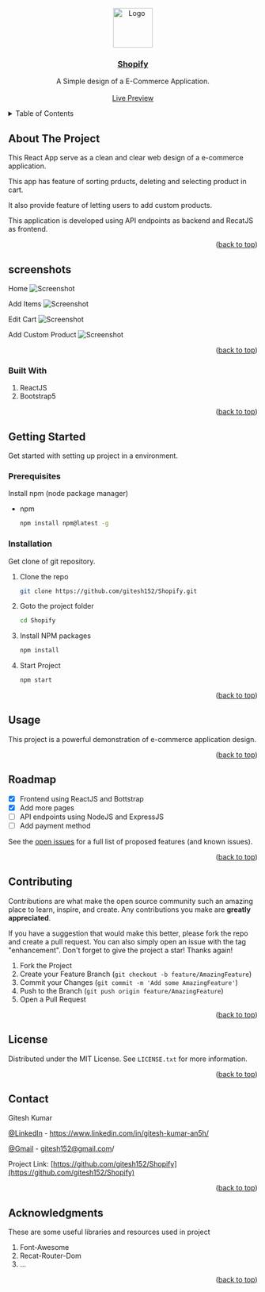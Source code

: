 <a name="readme-top"></a>

<div align="center" >
  <a href="https://github.com/gitesh152/Shopify">
    <img src="https://res.cloudinary.com/dm34wmjlm/image/upload/v1691362847/Shopify/shopify-bag_nkcolk.avif" alt="Logo" width="80" height="80">
    <h3 align="center">Shopify</h3>
  </a>

  <p align="center">
    A Simple design of a E-Commerce Application.
    <br />
    <br />
    <a target="_blank" href="shopify-gitesh152.netlify.app" >Live Preview</a>
  </p>
</div>

<!-- TABLE OF CONTENTS -->

<details>
  <summary>Table of Contents</summary>
  <ol>
    <li>
      <a href="#about-the-project">About The Project</a>
      <a href="#screenshots">Screenshots</a>
      <ul>
        <li><a href="#built-with">Built With</a></li>
      </ul>
    </li>
    <li>
      <a href="#getting-started">Getting Started</a>
      <ul>
        <li><a href="#prerequisites">Prerequisites</a></li>
        <li><a href="#installation">Installation</a></li>
      </ul>
    </li>
    <li><a href="#usage">Usage</a></li>
    <li><a href="#roadmap">Roadmap</a></li>
    <li><a href="#contributing">Contributing</a></li>
    <li><a href="#license">License</a></li>
    <li><a href="#contact">Contact</a></li>
    <li><a href="#acknowledgments">Acknowledgments</a></li>
  </ol>
</details>

<!-- ABOUT THE PROJECT -->

## About The Project

This React App serve as a clean and clear web design of a e-commerce application.

This app has feature of sorting prducts, deleting and selecting product in cart.

It also provide feature of letting users to add custom products.

This application is developed using API endpoints as backend and RecatJS as frontend.

<p align="right">(<a href="#readme-top">back to top</a>)</p>

## screenshots

Home
![Screenshot](https://res.cloudinary.com/dm34wmjlm/image/upload/v1691363698/Shopify/SS/shopify-home_bx54f7.png)

Add Items
![Screenshot](https://res.cloudinary.com/dm34wmjlm/image/upload/v1691363694/Shopify/SS/shopify-addItem_zre7bi.png)

Edit Cart
![Screenshot](https://res.cloudinary.com/dm34wmjlm/image/upload/v1691363691/Shopify/SS/shopify-cartEdit_hsjutn.png)

Add Custom Product
![Screenshot](https://res.cloudinary.com/dm34wmjlm/image/upload/v1691363688/Shopify/SS/shopify-addProduct_yiqlbs.png)

<p align="right">(<a href="#readme-top">back to top</a>)</p>

### Built With

<ol>
<li>ReactJS</li>
<li>Bootstrap5</li>
</ol>

<p align="right">(<a href="#readme-top">back to top</a>)</p>

<!-- GETTING STARTED -->

## Getting Started

Get started with setting up project in a environment.

### Prerequisites

Install npm (node package manager)

- npm
  ```sh
  npm install npm@latest -g
  ```

### Installation

Get clone of git repository.

1. Clone the repo
   ```sh
   git clone https://github.com/gitesh152/Shopify.git
   ```
2. Goto the project folder
   ```sh
   cd Shopify
   ```
3. Install NPM packages
   ```sh
   npm install
   ```
4. Start Project
   ```js
   npm start
   ```

<p align="right">(<a href="#readme-top">back to top</a>)</p>

<!-- USAGE EXAMPLES -->

## Usage

This project is a powerful demonstration of e-commerce application design.

<p align="right">(<a href="#readme-top">back to top</a>)</p>

<!-- ROADMAP -->

## Roadmap

- [x] Frontend using ReactJS and Bottstrap
- [x] Add more pages
- [ ] API endpoints using NodeJS and ExpressJS
- [ ] Add payment method

See the [open issues](https://github.com/gitesh152/Shopify/issues) for a full list of proposed features (and known issues).

<p align="right">(<a href="#readme-top">back to top</a>)</p>

<!-- CONTRIBUTING -->

## Contributing

Contributions are what make the open source community such an amazing place to learn, inspire, and create. Any contributions you make are **greatly appreciated**.

If you have a suggestion that would make this better, please fork the repo and create a pull request. You can also simply open an issue with the tag "enhancement".
Don't forget to give the project a star! Thanks again!

1. Fork the Project
2. Create your Feature Branch (`git checkout -b feature/AmazingFeature`)
3. Commit your Changes (`git commit -m 'Add some AmazingFeature'`)
4. Push to the Branch (`git push origin feature/AmazingFeature`)
5. Open a Pull Request

<p align="right">(<a href="#readme-top">back to top</a>)</p>

<!-- LICENSE -->

## License

Distributed under the MIT License. See `LICENSE.txt` for more information.

<p align="right">(<a href="#readme-top">back to top</a>)</p>

<!-- CONTACT -->

## Contact

Gitesh Kumar

[@LinkedIn](https://www.linkedin.com/in/gitesh-kumar-an5h/) - https://www.linkedin.com/in/gitesh-kumar-an5h/

[@Gmail](https://mail.google.com/mail/u/0/?fs=1&to=gitesh152@gmail.com&su=SUBJECT&body=BODY&tf=cm) - gitesh152@gmail.com/

Project Link: [https://github.com/gitesh152/Shopify](https://github.com/gitesh152/Shopify)

<p align="right">(<a href="#readme-top">back to top</a>)</p>

<!-- ACKNOWLEDGMENTS -->

## Acknowledgments

These are some useful libraries and resources used in project

<ol>
<li>Font-Awesome</li>
<li>Recat-Router-Dom</li>
<li>...</li>
</ol>

<p align="right">(<a href="#readme-top">back to top</a>)</p>
